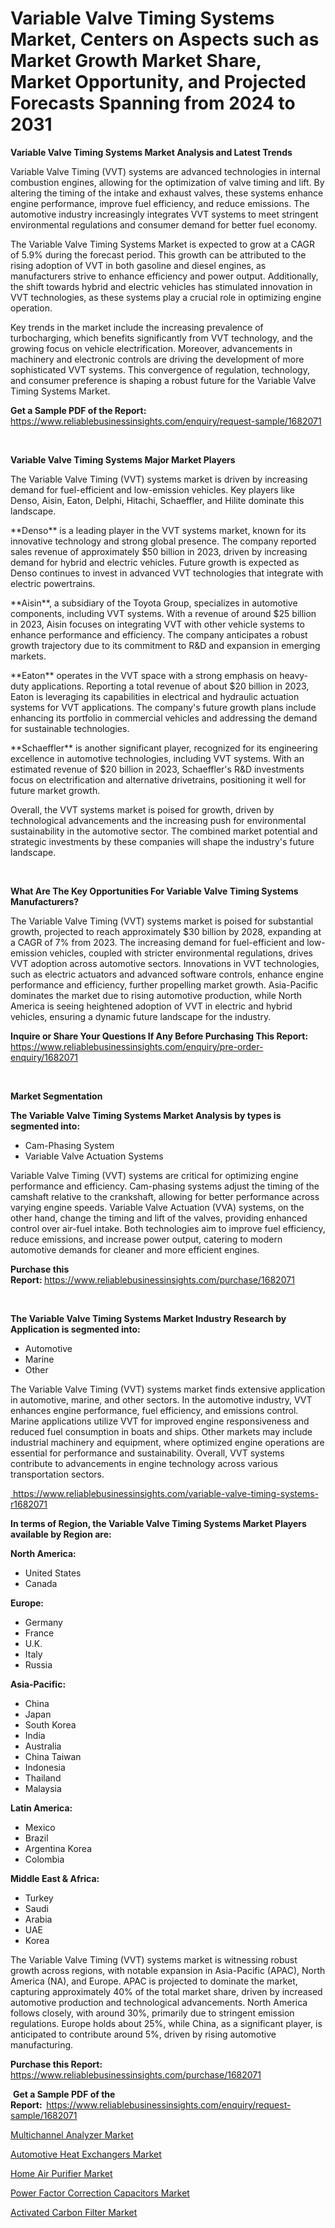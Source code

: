 <p><h1>Variable Valve Timing Systems Market, Centers on Aspects such as Market Growth Market Share, Market Opportunity, and Projected Forecasts Spanning from 2024 to 2031</h1></p><p><strong>Variable Valve Timing Systems Market Analysis and Latest Trends</strong></p>
<p><p>Variable Valve Timing (VVT) systems are advanced technologies in internal combustion engines, allowing for the optimization of valve timing and lift. By altering the timing of the intake and exhaust valves, these systems enhance engine performance, improve fuel efficiency, and reduce emissions. The automotive industry increasingly integrates VVT systems to meet stringent environmental regulations and consumer demand for better fuel economy.</p><p>The Variable Valve Timing Systems Market is expected to grow at a CAGR of 5.9% during the forecast period. This growth can be attributed to the rising adoption of VVT in both gasoline and diesel engines, as manufacturers strive to enhance efficiency and power output. Additionally, the shift towards hybrid and electric vehicles has stimulated innovation in VVT technologies, as these systems play a crucial role in optimizing engine operation.</p><p>Key trends in the market include the increasing prevalence of turbocharging, which benefits significantly from VVT technology, and the growing focus on vehicle electrification. Moreover, advancements in machinery and electronic controls are driving the development of more sophisticated VVT systems. This convergence of regulation, technology, and consumer preference is shaping a robust future for the Variable Valve Timing Systems Market.</p></p>
<p><strong>Get a Sample PDF of the Report:&nbsp;</strong> <a href="https://www.reliablebusinessinsights.com/enquiry/request-sample/1682071?utm_campaign=48&utm_medium=2&utm_source=Github&utm_content=ia&utm_term=01102024&utm_id=variable-valve-timing-systems">https://www.reliablebusinessinsights.com/enquiry/request-sample/1682071</a></p>
<p>&nbsp;</p>
<p><strong>Variable Valve Timing Systems Major Market Players</strong></p>
<p><p>The Variable Valve Timing (VVT) systems market is driven by increasing demand for fuel-efficient and low-emission vehicles. Key players like Denso, Aisin, Eaton, Delphi, Hitachi, Schaeffler, and Hilite dominate this landscape.</p><p>**Denso** is a leading player in the VVT systems market, known for its innovative technology and strong global presence. The company reported sales revenue of approximately $50 billion in 2023, driven by increasing demand for hybrid and electric vehicles. Future growth is expected as Denso continues to invest in advanced VVT technologies that integrate with electric powertrains.</p><p>**Aisin**, a subsidiary of the Toyota Group, specializes in automotive components, including VVT systems. With a revenue of around $25 billion in 2023, Aisin focuses on integrating VVT with other vehicle systems to enhance performance and efficiency. The company anticipates a robust growth trajectory due to its commitment to R&D and expansion in emerging markets.</p><p>**Eaton** operates in the VVT space with a strong emphasis on heavy-duty applications. Reporting a total revenue of about $20 billion in 2023, Eaton is leveraging its capabilities in electrical and hydraulic actuation systems for VVT applications. The company's future growth plans include enhancing its portfolio in commercial vehicles and addressing the demand for sustainable technologies.</p><p>**Schaeffler** is another significant player, recognized for its engineering excellence in automotive technologies, including VVT systems. With an estimated revenue of $20 billion in 2023, Schaeffler's R&D investments focus on electrification and alternative drivetrains, positioning it well for future market growth.</p><p>Overall, the VVT systems market is poised for growth, driven by technological advancements and the increasing push for environmental sustainability in the automotive sector. The combined market potential and strategic investments by these companies will shape the industry's future landscape.</p></p>
<p>&nbsp;</p>
<p><strong>What Are The Key Opportunities For Variable Valve Timing Systems Manufacturers?</strong></p>
<p><p>The Variable Valve Timing (VVT) systems market is poised for substantial growth, projected to reach approximately $30 billion by 2028, expanding at a CAGR of 7% from 2023. The increasing demand for fuel-efficient and low-emission vehicles, coupled with stricter environmental regulations, drives VVT adoption across automotive sectors. Innovations in VVT technologies, such as electric actuators and advanced software controls, enhance engine performance and efficiency, further propelling market growth. Asia-Pacific dominates the market due to rising automotive production, while North America is seeing heightened adoption of VVT in electric and hybrid vehicles, ensuring a dynamic future landscape for the industry.</p></p>
<p><strong>Inquire or Share Your Questions If Any Before Purchasing This Report:</strong> <a href="https://www.reliablebusinessinsights.com/enquiry/pre-order-enquiry/1682071?utm_campaign=48&utm_medium=2&utm_source=Github&utm_content=ia&utm_term=01102024&utm_id=variable-valve-timing-systems">https://www.reliablebusinessinsights.com/enquiry/pre-order-enquiry/1682071</a></p>
<p>&nbsp;</p>
<p><strong>Market Segmentation</strong></p>
<p><strong>The Variable Valve Timing Systems Market Analysis by types is segmented into:</strong></p>
<p><ul><li>Cam-Phasing System</li><li>Variable Valve Actuation Systems</li></ul></p>
<p><p>Variable Valve Timing (VVT) systems are critical for optimizing engine performance and efficiency. Cam-phasing systems adjust the timing of the camshaft relative to the crankshaft, allowing for better performance across varying engine speeds. Variable Valve Actuation (VVA) systems, on the other hand, change the timing and lift of the valves, providing enhanced control over air-fuel intake. Both technologies aim to improve fuel efficiency, reduce emissions, and increase power output, catering to modern automotive demands for cleaner and more efficient engines.</p></p>
<p><strong>Purchase this Report:&nbsp;</strong><a href="https://www.reliablebusinessinsights.com/purchase/1682071?utm_campaign=48&utm_medium=2&utm_source=Github&utm_content=ia&utm_term=01102024&utm_id=variable-valve-timing-systems">https://www.reliablebusinessinsights.com/purchase/1682071</a></p>
<p>&nbsp;</p>
<p><strong>The Variable Valve Timing Systems Market Industry Research by Application is segmented into:</strong></p>
<p><ul><li>Automotive</li><li>Marine</li><li>Other</li></ul></p>
<p><p>The Variable Valve Timing (VVT) systems market finds extensive application in automotive, marine, and other sectors. In the automotive industry, VVT enhances engine performance, fuel efficiency, and emissions control. Marine applications utilize VVT for improved engine responsiveness and reduced fuel consumption in boats and ships. Other markets may include industrial machinery and equipment, where optimized engine operations are essential for performance and sustainability. Overall, VVT systems contribute to advancements in engine technology across various transportation sectors.</p></p>
<p><a href="https://www.reliablebusinessinsights.com/variable-valve-timing-systems-r1682071?utm_campaign=48&utm_medium=2&utm_source=Github&utm_content=ia&utm_term=01102024&utm_id=variable-valve-timing-systems">&nbsp;https://www.reliablebusinessinsights.com/variable-valve-timing-systems-r1682071</a></p>
<p><strong>In terms of Region, the Variable Valve Timing Systems Market Players available by Region are:</strong></p>
<p>
    <p> <strong> North America: </strong>
        <ul>
            <li>United States</li>
            <li>Canada</li>
        </ul>
        </p> 
    <p> <strong> Europe: </strong>
        <ul>
            <li>Germany</li>
            <li>France</li>
            <li>U.K.</li>
            <li>Italy</li>
            <li>Russia</li>
        </ul>
        </p> 
    <p> <strong> Asia-Pacific: </strong>
        <ul>
            <li>China</li>
            <li>Japan</li>
            <li>South Korea</li>
            <li>India</li>
            <li>Australia</li>
            <li>China Taiwan</li>
            <li>Indonesia</li>
            <li>Thailand</li>
            <li>Malaysia</li>
        </ul>
        </p> 
    <p> <strong> Latin America: </strong>
        <ul>
            <li>Mexico</li>
            <li>Brazil</li>
            <li>Argentina Korea</li>
            <li>Colombia</li>
        </ul>
        </p> 
    <p> <strong> Middle East & Africa: </strong>
        <ul>
            <li>Turkey</li>
            <li>Saudi</li>
            <li>Arabia</li>
            <li>UAE</li>
            <li>Korea</li>
        </ul>
    </p>
    </p>
<p><p>The Variable Valve Timing (VVT) systems market is witnessing robust growth across regions, with notable expansion in Asia-Pacific (APAC), North America (NA), and Europe. APAC is projected to dominate the market, capturing approximately 40% of the total market share, driven by increased automotive production and technological advancements. North America follows closely, with around 30%, primarily due to stringent emission regulations. Europe holds about 25%, while China, as a significant player, is anticipated to contribute around 5%, driven by rising automotive manufacturing.</p></p>
<p><strong>Purchase this Report: </strong><a href="https://www.reliablebusinessinsights.com/purchase/1682071?utm_campaign=48&utm_medium=2&utm_source=Github&utm_content=ia&utm_term=01102024&utm_id=variable-valve-timing-systems">https://www.reliablebusinessinsights.com/purchase/1682071</a></p>
<p>&nbsp;<strong>Get a Sample PDF of the Report:&nbsp;&nbsp;</strong><a href="https://www.reliablebusinessinsights.com/enquiry/request-sample/1682071?utm_campaign=48&utm_medium=2&utm_source=Github&utm_content=ia&utm_term=01102024&utm_id=variable-valve-timing-systems">https://www.reliablebusinessinsights.com/enquiry/request-sample/1682071</a></p>
<p><strong></strong></p>
<p><p><a href="https://issuu.com/reportprime-2/docs/multichannel-analyzer-market-size-2_3d253f3a7507b8?utm_campaign=48&utm_medium=2&utm_source=Github&utm_content=ia&utm_term=01102024&utm_id=variable-valve-timing-systems">Multichannel Analyzer Market</a></p><p><a href="https://github.com/WayneHopkins413/Market-Research-Report-List-1/blob/main/automotive-heat-exchangers-market.md?utm_campaign=48&utm_medium=2&utm_source=Github&utm_content=ia&utm_term=01102024&utm_id=variable-valve-timing-systems">Automotive Heat Exchangers Market</a></p><p><a href="https://www.linkedin.com/pulse/future-trajectory-home-air-purifier-market-emerging-trends-bycff?utm_campaign=48&utm_medium=2&utm_source=Github&utm_content=ia&utm_term=01102024&utm_id=variable-valve-timing-systems">Home Air Purifier Market</a></p><p><a href="https://issuu.com/reportprime-2/docs/power-factor-correction-capacitors-_004553456a26e8?utm_campaign=48&utm_medium=2&utm_source=Github&utm_content=ia&utm_term=01102024&utm_id=variable-valve-timing-systems">Power Factor Correction Capacitors Market</a></p><p><a href="https://www.linkedin.com/pulse/activated-carbon-filter-market-industry-landscape-growth-rmqtf?utm_campaign=48&utm_medium=2&utm_source=Github&utm_content=ia&utm_term=01102024&utm_id=variable-valve-timing-systems">Activated Carbon Filter Market</a></p></p>